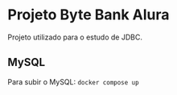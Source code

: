 # Projeto Byte Bank Alura

Projeto utilizado para o estudo de JDBC.

## MySQL

Para subir o MySQL:
```docker compose up```
